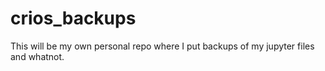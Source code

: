 # crios_backups

This will be my own personal repo where I put backups of my jupyter files and whatnot.
